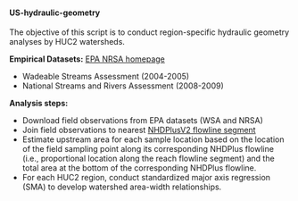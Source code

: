 #### US-hydraulic-geometry

The objective of this script is to conduct region-specific hydraulic geometry analyses by HUC2 watersheds.

**Empirical Datasets:**
[EPA NRSA homepage](https://www.epa.gov/national-aquatic-resource-surveys/nrsa)
- Wadeable Streams Assessment (2004-2005)
- National Streams and Rivers Assessment (2008-2009)

**Analysis steps:**
- Download field observations from EPA datasets (WSA and NRSA)
- Join field observations to nearest [NHDPlusV2 flowline segment](https://www.epa.gov/waterdata/nhdplus-national-hydrography-dataset-plus)
- Estimate upstream area for each sample location based on the location of the field sampling point along its corresponding NHDPlus flowline (i.e., proportional location along the reach flowline segment) and the total area at the bottom of the corresponding NHDPlus flowline.
- For each HUC2 region, conduct standardized major axis regression (SMA) to develop watershed area-width relationships.  


